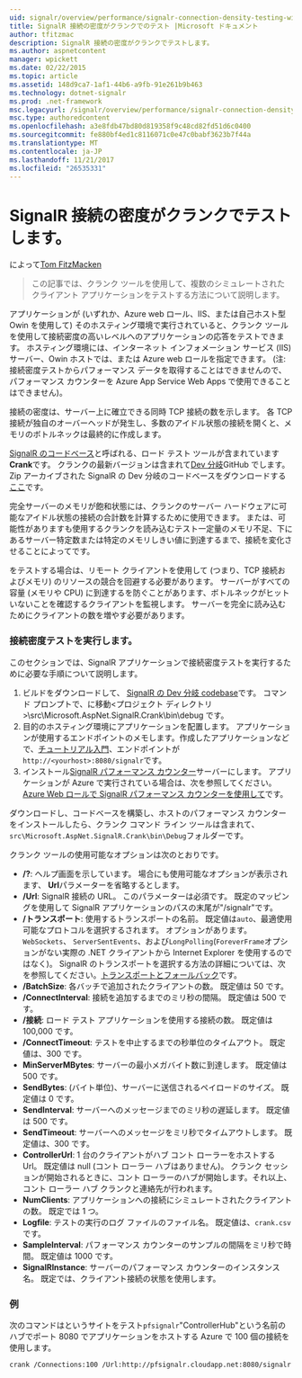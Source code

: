 ```yaml
---
uid: signalr/overview/performance/signalr-connection-density-testing-with-crank
title: SignalR 接続の密度がクランクでのテスト |Microsoft ドキュメント
author: tfitzmac
description: SignalR 接続の密度がクランクでテストします。
ms.author: aspnetcontent
manager: wpickett
ms.date: 02/22/2015
ms.topic: article
ms.assetid: 148d9ca7-1af1-44b6-a9fb-91e261b9b463
ms.technology: dotnet-signalr
ms.prod: .net-framework
msc.legacyurl: /signalr/overview/performance/signalr-connection-density-testing-with-crank
msc.type: authoredcontent
ms.openlocfilehash: a3e8fdb47bd80d819358f9c48cd82fd51d6c0400
ms.sourcegitcommit: fe880bf4ed1c8116071c0e47c0babf3623b7f44a
ms.translationtype: MT
ms.contentlocale: ja-JP
ms.lasthandoff: 11/21/2017
ms.locfileid: "26535331"
---
```

<a name="signalr-connection-density-testing-with-crank"></a>SignalR 接続の密度がクランクでテストします。
====================
によって[Tom FitzMacken](https://github.com/tfitzmac)

> この記事では、クランク ツールを使用して、複数のシミュレートされたクライアント アプリケーションをテストする方法について説明します。


アプリケーションが (いずれか、Azure web ロール、IIS、または自己ホスト型 Owin を使用して) そのホスティング環境で実行されていると、クランク ツールを使用して接続密度の高いレベルへのアプリケーションの応答をテストできます。 ホスティング環境には、インターネット インフォメーション サービス (IIS) サーバー、Owin ホストでは、または Azure web ロールを指定できます。 (注: 接続密度テストからパフォーマンス データを取得することはできませんので、パフォーマンス カウンターを Azure App Service Web Apps で使用できることはできません)。

接続の密度は、サーバー上に確立できる同時 TCP 接続の数を示します。 各 TCP 接続が独自のオーバーヘッドが発生し、多数のアイドル状態の接続を開くと、メモリのボトルネックは最終的に作成します。

[SignalR のコードベース](https://github.com/signalr/signalr)と呼ばれる、ロード テスト ツールが含まれています**Crank**です。 クランクの最新バージョンは含まれて[Dev 分岐](https://github.com/SignalR/signalr/tree/dev)GitHub でします。 Zip アーカイブされた SignalR の Dev 分岐のコードベースをダウンロードする[ここ](https://github.com/SignalR/SignalR/archive/dev.zip)です。

完全サーバーのメモリが飽和状態には、クランクのサーバー ハードウェアに可能なアイドル状態の接続の合計数を計算するために使用できます。 または、可能性がありますも使用するクランクを読み込むテスト一定量のメモリ不足、下にあるサーバー特定数または特定のメモリしきい値に到達するまで、接続を変化させることによってです。

をテストする場合は、リモート クライアントを使用して (つまり、TCP 接続およびメモリ) のリソースの競合を回避する必要があります。 サーバーがすべての容量 (メモリや CPU) に到達するを防ぐことがあります、ボトルネックがヒットいないことを確認するクライアントを監視します。 サーバーを完全に読み込むためにクライアントの数を増やす必要があります。

### <a name="running-a-connection-density-test"></a>接続密度テストを実行します。

このセクションでは、SignalR アプリケーションで接続密度テストを実行するために必要な手順について説明します。

1. ビルドをダウンロードして、 [SignalR の Dev 分岐 codebase](https://github.com/SignalR/SignalR/archive/dev.zip)です。 コマンド プロンプトで、に移動&lt;プロジェクト ディレクトリ&gt;\src\Microsoft.AspNet.SignalR.Crank\bin\debug です。
2. 目的のホスティング環境にアプリケーションを配置します。 アプリケーションが使用するエンドポイントのメモします。作成したアプリケーションなどで、[チュートリアル入門](../getting-started/tutorial-getting-started-with-signalr.md)、エンドポイントが`http://<yourhost>:8080/signalr`です。
3. インストール[SignalR パフォーマンス カウンター](signalr-performance.md#perfcounters)サーバーにします。 アプリケーションが Azure で実行されている場合は、次を参照してください。 [Azure Web ロールで SignalR パフォーマンス カウンターを使用して](using-signalr-performance-counters-in-an-azure-web-role.md)です。

ダウンロードし、コードベースを構築し、ホストのパフォーマンス カウンターをインストールしたら、クランク コマンド ライン ツールは含まれて、`src\Microsoft.AspNet.SignalR.Crank\bin\Debug`フォルダーです。

クランク ツールの使用可能なオプションは次のとおりです。

- **/?**: ヘルプ画面を示しています。 場合にも使用可能なオプションが表示されます、 **Url**パラメーターを省略するとします。
- **/Url**: SignalR 接続の URL。 このパラメーターは必須です。 既定のマッピングを使用して SignalR アプリケーションのパスの末尾が"/signalr"です。
- **/トランスポート**: 使用するトランスポートの名前。 既定値は`auto`、最適使用可能なプロトコルを選択するされます。 オプションがあります。 `WebSockets`、 `ServerSentEvents`、および`LongPolling`(`ForeverFrame`オプションがない実際の .NET クライアントから Internet Explorer を使用するのではなく)。 SignalR のトランスポートを選択する方法の詳細については、次を参照してください。[トランスポートとフォールバック](../getting-started/introduction-to-signalr.md#transports)です。
- **/BatchSize**: 各バッチで追加されたクライアントの数。 既定値は 50 です。
- **/ConnectInterval**: 接続を追加するまでのミリ秒の間隔。 既定値は 500 です。
- **/接続**: ロード テスト アプリケーションを使用する接続の数。 既定値は 100,000 です。
- **/ConnectTimeout**: テストを中止するまでの秒単位のタイムアウト。 既定値は、300 です。
- **MinServerMBytes**: サーバーの最小メガバイト数に到達します。 既定値は 500 です。
- **SendBytes**: (バイト単位)、サーバーに送信されるペイロードのサイズ。 既定値は 0 です。
- **SendInterval**: サーバーへのメッセージまでのミリ秒の遅延します。 既定値は 500 です。
- **SendTimeout**: サーバーへのメッセージをミリ秒でタイムアウトします。 既定値は、300 です。
- **ControllerUrl**: 1 台のクライアントがハブ コント ローラーをホストする Url。 既定値は null (コント ローラー ハブはありません)。 クランク セッションが開始されるときに、コント ローラーのハブが開始します。それ以上、コント ローラー ハブ クランクと連絡先が行われます。
- **NumClients**: アプリケーションへの接続にシミュレートされたクライアントの数。 既定では 1 つ。
- **Logfile**: テストの実行のログ ファイルのファイル名。 既定値は、`crank.csv` です。
- **SampleInterval**: パフォーマンス カウンターのサンプルの間隔をミリ秒で時間。 既定値は 1000 です。
- **SignalRInstance**: サーバーのパフォーマンス カウンターのインスタンス名。 既定では、クライアント接続の状態を使用します。

### <a name="example"></a>例

次のコマンドはというサイトをテスト`pfsignalr`"ControllerHub"という名前のハブでポート 8080 でアプリケーションをホストする Azure で 100 個の接続を使用します。

`crank /Connections:100 /Url:http://pfsignalr.cloudapp.net:8080/signalr`
